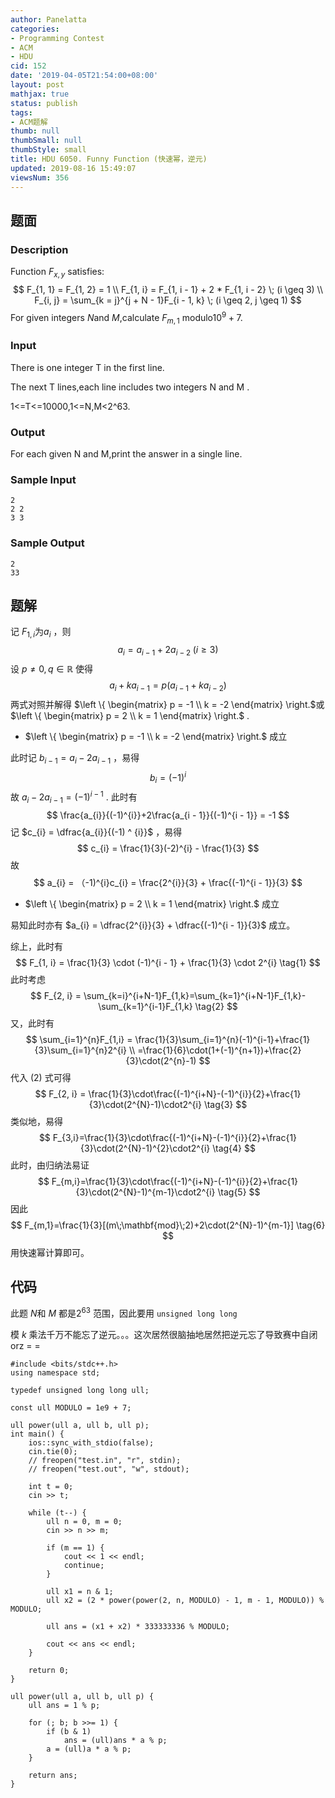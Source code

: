 ```yaml
---
author: Panelatta
categories:
- Programming Contest
- ACM
- HDU
cid: 152
date: '2019-04-05T21:54:00+08:00'
layout: post
mathjax: true
status: publish
tags:
- ACM题解
thumb: null
thumbSmall: null
thumbStyle: small
title: HDU 6050. Funny Function (快速幂，逆元)
updated: 2019-08-16 15:49:07
viewsNum: 356
---
```


<!--more-->

## 题面

### Description

Function $F_{x,y}$ satisfies:
$$
F_{1, 1} = F_{1, 2} = 1 \\
F_{1, i} = F_{1, i - 1} + 2 * F_{1, i - 2} \; (i \geq 3) \\
F_{i, j} = \sum_{k = j}^{j + N - 1}F_{i - 1, k} \; (i \geq 2, j \geq 1)
$$
For given integers $N$and $M$,calculate $F_{m, 1}$ modulo$10^{9} + 7$.

### Input

There is one integer T in the first line.

The next T lines,each line includes two integers N and M .

1<=T<=10000,1<=N,M<2^63.

### Output

For each given N and M,print the answer in a single line.

### Sample Input

```
2
2 2
3 3
```

### Sample Output

```
2
33
```

## 题解

记 $F_{1, i}$为$a_{i}$ ，则
$$
a_{i} = a_{i - 1} + 2a_{i - 2} \; (i \geq 3)
$$
设 $p \neq 0, q \in \mathbb{R}$ 使得
$$
a_{i} + ka_{i - 1} = p(a_{i - 1} + ka_{i - 2})
$$
两式对照并解得 $\left \{ \begin{matrix} p = -1 \\ k = -2 \end{matrix} \right.$或$\left \{ \begin{matrix} p = 2 \\ k = 1 \end{matrix} \right.$ .

- $\left \{ \begin{matrix} p = -1 \\ k = -2 \end{matrix} \right.$ 成立

此时记 $b_{i - 1} = a_{i} - 2a_{i - 1}$ ，易得
$$
b_{i} = (-1)^{i}
$$
故 $a_{i} - 2a_{i - 1} = (-1)^{i - 1}$ . 此时有
$$
\frac{a_{i}}{(-1)^{i}}+2\frac{a_{i - 1}}{(-1)^{i - 1}} = -1
$$
记 $c_{i} = \dfrac{a_{i}}{(-1) ^ {i}}$ ，易得
$$
c_{i} = \frac{1}{3}(-2)^{i} - \frac{1}{3}
$$
故
$$
a_{i} = （-1)^{i}c_{i} = \frac{2^{i}}{3} + \frac{(-1)^{i - 1}}{3}
$$

- $\left \{ \begin{matrix} p = 2 \\ k = 1 \end{matrix} \right.$ 成立

易知此时亦有 $a_{i} = \dfrac{2^{i}}{3} + \dfrac{(-1)^{i - 1}}{3}$ 成立。

综上，此时有
$$
F_{1, i} = \frac{1}{3} \cdot (-1)^{i - 1} + \frac{1}{3} \cdot 2^{i} \tag{1}
$$
此时考虑
$$
F_{2, i} = \sum_{k=i}^{i+N-1}F_{1,k}=\sum_{k=1}^{i+N-1}F_{1,k}-\sum_{k=1}^{i-1}F_{1,k} \tag{2}
$$
又，此时有                                                                                                                                                                                                                                                                                                                                                                                                                                                                                                                                                                                                                                                                                                                                             
$$
\sum_{i=1}^{n}F_{1,i} = \frac{1}{3}\sum_{i=1}^{n}(-1)^{i-1}+\frac{1}{3}\sum_{i=1}^{n}2^{i} \\
=\frac{1}{6}\cdot(1+(-1)^{n+1})+\frac{2}{3}\cdot(2^{n}-1)
$$
代入 $(2)$ 式可得
$$
F_{2, i} = \frac{1}{3}\cdot\frac{(-1)^{i+N}-(-1)^{i}}{2}+\frac{1}{3}\cdot(2^{N}-1)\cdot2^{i} \tag{3}
$$
类似地，易得
$$
F_{3,i}=\frac{1}{3}\cdot\frac{(-1)^{i+N}-(-1)^{i}}{2}+\frac{1}{3}\cdot(2^{N}-1)^{2}\cdot2^{i} \tag{4}
$$
此时，由归纳法易证
$$
F_{m,i}=\frac{1}{3}\cdot\frac{(-1)^{i+N}-(-1)^{i}}{2}+\frac{1}{3}\cdot(2^{N}-1)^{m-1}\cdot2^{i} \tag{5}
$$
因此
$$
F_{m,1}=\frac{1}{3}[(m\;\mathbf{mod}\;2)+2\cdot(2^{N}-1)^{m-1}] \tag{6}
$$
用快速幂计算即可。

## 代码

此题 $N$和 $M$ 都是$2^{63}$ 范围，因此要用 `unsigned long long`

模 $k$ 乘法千万不能忘了逆元。。。这次居然很脑抽地居然把逆元忘了导致赛中自闭orz = =

```
#include <bits/stdc++.h>
using namespace std;

typedef unsigned long long ull;

const ull MODULO = 1e9 + 7;

ull power(ull a, ull b, ull p);
int main() {
    ios::sync_with_stdio(false);
    cin.tie(0);
    // freopen("test.in", "r", stdin);
    // freopen("test.out", "w", stdout);

    int t = 0;
    cin >> t;

    while (t--) {
        ull n = 0, m = 0;
        cin >> n >> m;

        if (m == 1) {
            cout << 1 << endl;
            continue;
        }

        ull x1 = n & 1;
        ull x2 = (2 * power(power(2, n, MODULO) - 1, m - 1, MODULO)) % MODULO;

        ull ans = (x1 + x2) * 333333336 % MODULO;

        cout << ans << endl;
    }

    return 0;
}

ull power(ull a, ull b, ull p) {
    ull ans = 1 % p;

    for (; b; b >>= 1) {
        if (b & 1)
            ans = (ull)ans * a % p;
        a = (ull)a * a % p;
    }

    return ans;
}
```
